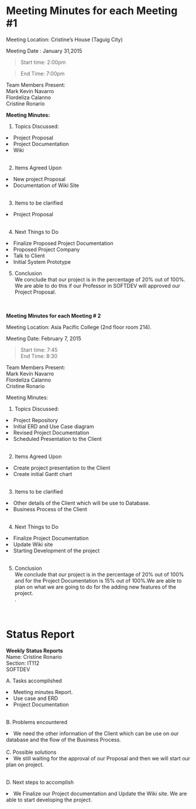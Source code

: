# Meeting Minutes for each Meeting #1 #



Meeting Location:  Cristine’s House (Taguig City)

Meeting  Date : January 31,2015
> Start time: 2:00pm <br>
<blockquote>End Time:  7:00pm<br></blockquote>

Team Members Present:<br>
Mark Kevin Navarro<br>
Flordeliza Calanno<br>
Cristine Ronario<br>


<b>Meeting Minutes:</b><br>

1. Topics Discussed:<br>
<li>Project Proposal</li>
<li>Project Documentation </li>
<li>Wiki</li><br>

2. Items Agreed Upon<br>
<li>New project Proposal</li>
<li>Documentation of Wiki Site</li><br>

3. Items to be clarified<br>
<li>Project Proposal </li><br>

4. Next Things to Do<br>
<li>Finalize Proposed Project Documentation </li>
<li>Proposed Project Company</li>
<li>Talk to Client </li>
<li>Initial System Prototype</li>

5. Conclusion<br>
We conclude that our project is in the percentage of 20% out of 100%.<br>
We are able to do this if our Professor in SOFTDEV will approved our Project Proposal.<br>
<br>
<br>
<b>Meeting Minutes for each Meeting # 2 </b> <br>

Meeting Location:  Asia Pacific College (2nd floor room 214).<br>

Meeting Date: February 7, 2015 <br>
<blockquote>Start time: 7:45 <br>
End Time:  8:30 <br></blockquote>

Team Members Present: <br>
Mark Kevin Navarro <br>
Flordeliza Calanno <br>
Cristine Ronario <br>


Meeting Minutes: <br>

1. Topics Discussed:<br>
<li>Project Repository</li>
<li>Initial ERD and Use Case diagram</li>
<li>Revised Project Documentation</li>
<li>Scheduled Presentation to the Client</li><br>

2. Items Agreed Upon<br>
<li>Create project presentation to the Client</li>
<li>Create initial Gantt chart</li><br>

3. Items to be clarified<br>
<li>Other details of the Client which will be use to Database.</li>
<li>Business Process of the Client</li><br>

4. Next Things to Do<br>
<li>Finalize Project Documentation </li>
<li>Update Wiki site</li>
<li>Starting Development of the project</li><br>

5. Conclusion<br>
We conclude that our project is in the percentage of 20% out of 100% and for the Project Documentation is 15% out of 100%.We are able to plan on what we are going to do for the adding new features of the project.<br>
.<br>
<br>
<h1>Status Report</h1>

<b>Weekly Status Reports</b><br>
Name: Cristine Ronario <br>
Section: IT112 <br>
SOFTDEV<br>

A. Tasks accomplished<br>
<li>Meeting minutes Report. </li>
<li>Use case and ERD </li>
<li>Project Documentation</li><br>

B. Problems encountered<br>
<li>We need the other information of the Client which can be use on our database and the flow of the Business Process.</li><br>
C. Possible solutions<br>
<li>We still waiting for the approval of our Proposal and then we will start our plan on project.</li> <br>

D. Next steps to accomplish<br>
<li>We Finalize our Project documentation and Update the Wiki site. We are able to start developing the project.</li>